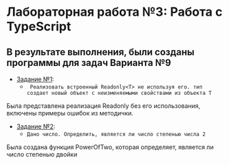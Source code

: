 # Лабораторная работа №3: Работа с TypeScript
## В результате выполнения, были созданы программы для задач Варианта №9

- [Задание №1](https://github.com/Dopaminos/front-course-bgu/tree/main/lab3/1):
    - `` Реализовать встроенный Readonly<T> не используя его. тип создает новый объект с неизменяемыми свойствами из объекта T``

Была представлена реализация Readonly без его использования, включены примеры ошибок из методички.
- [Задание №2](https://github.com/Dopaminos/front-course-bgu/tree/main/lab3/2):
  - ``Дано число. Определить, является ли число степенью числа 2``
  
Была создана функция PowerOfTwo, которая определяет, является ли число степенью двойки
